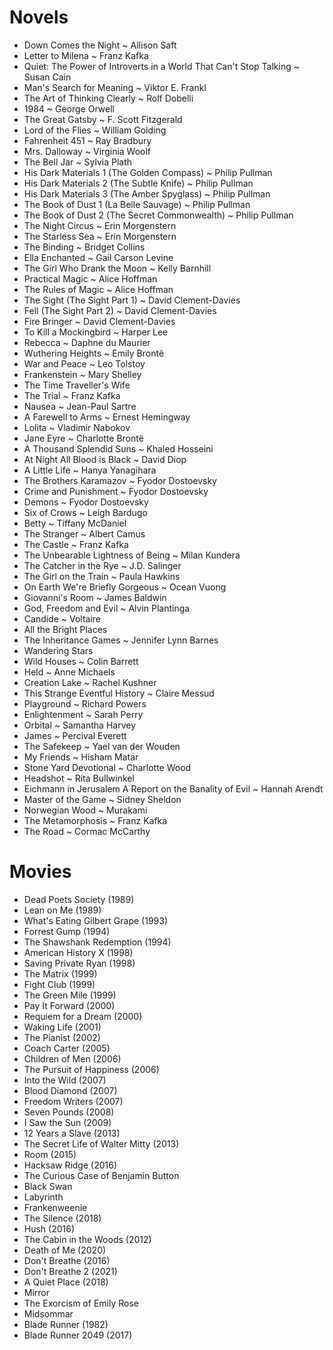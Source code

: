 # Novels
- Down Comes the Night ~ Allison Saft
- Letter to Milena ~ Franz Kafka
- Quiet: The Power of Introverts in a World That Can't Stop Talking ~ Susan Cain
- Man's Search for Meaning ~ Viktor E. Frankl
- The Art of Thinking Clearly ~ Rolf Dobelli
- 1984 ~ George Orwell
- The Great Gatsby ~ F. Scott Fitzgerald
- Lord of the Flies ~ William Golding
- Fahrenheit 451 ~ Ray Bradbury
- Mrs. Dalloway ~ Virginia Woolf
- The Bell Jar ~ Sylvia Plath
- His Dark Materials 1 (The Golden Compass) ~ Philip Pullman
- His Dark Materials 2 (The Subtle Knife) ~ Philip Pullman
- His Dark Materials 3 (The Amber Spyglass) ~ Philip Pullman
- The Book of Dust 1 (La Belle Sauvage) ~ Philip Pullman
- The Book of Dust 2 (The Secret Commonwealth) ~ Philip Pullman
- The Night Circus ~ Erin Morgenstern
- The Starless Sea ~ Erin Morgenstern
- The Binding ~ Bridget Collins
- Ella Enchanted ~ Gail Carson Levine
- The Girl Who Drank the Moon ~ Kelly Barnhill
- Practical Magic ~ Alice Hoffman
- The Rules of Magic ~ Alice Hoffman
- The Sight (The Sight Part 1) ~ David Clement-Davies
- Fell (The Sight Part 2) ~ David Clement-Davies
- Fire Bringer ~ David Clement-Davies
- To Kill a Mockingbird ~ Harper Lee
- Rebecca ~ Daphne du Maurier
- Wuthering Heights ~ Emily Brontë
- War and Peace ~ Leo Tolstoy
- Frankenstein ~ Mary Shelley
- The Time Traveller's Wife
- The Trial ~ Franz Kafka
- Nausea ~ Jean-Paul Sartre
- A Farewell to Arms ~ Ernest Hemingway
- Lolita ~ Vladimir Nabokov
- Jane Eyre ~ Charlotte Brontë
- A Thousand Splendid Suns ~ Khaled Hosseini
- At Night All Blood is Black ~ David Diop
- A Little Life ~ Hanya Yanagihara
- The Brothers Karamazov ~ Fyodor Dostoevsky
- Crime and Punishment ~ Fyodor Dostoevsky
- Demons ~ Fyodor Dostoevsky
- Six of Crows ~ Leigh Bardugo
- Betty ~ Tiffany McDaniel
- The Stranger ~ Albert Camus
- The Castle ~ Franz Kafka
- The Unbearable Lightness of Being ~ Milan Kundera
- The Catcher in the Rye ~ J.D. Salinger
- The Girl on the Train ~ Paula Hawkins
- On Earth We're Briefly Gorgeous ~ Ocean Vuong
- Giovanni's Room ~ James Baldwin
- God, Freedom and Evil ~ Alvin Plantinga
- Candide ~ Voltaire
- All the Bright Places
- The Inheritance Games ~ Jennifer Lynn Barnes
- Wandering Stars
- Wild Houses ~ Colin Barrett
- Held ~ Anne Michaels
- Creation Lake ~ Rachel Kushner
- This Strange Eventful History ~ Claire Messud
- Playground ~ Richard Powers
- Enlightenment ~ Sarah Perry
- Orbital ~ Samantha Harvey
- James ~ Percival Everett
- The Safekeep ~ Yael van der Wouden
- My Friends ~ Hisham Matar
- Stone Yard Devotional ~ Charlotte Wood
- Headshot ~ Rita Bullwinkel
- Eichmann in Jerusalem A Report on the Banality of Evil ~ Hannah Arendt
- Master of the Game ~ Sidney Sheldon
- Norwegian Wood ~ Murakami
- The Metamorphosis ~ Franz Kafka
- The Road ~ Cormac McCarthy
# Movies
- Dead Poets Society (1989)
- Lean on Me (1989)
- What's Eating Gilbert Grape (1993)
- Forrest Gump (1994)
- The Shawshank Redemption (1994)
- American History X (1998)
- Saving Private Ryan (1998)
- The Matrix (1999)
- Fight Club (1999)
- The Green Mile (1999)
- Pay It Forward (2000)
- Requiem for a Dream (2000)
- Waking Life (2001)
- The Pianist (2002)
- Coach Carter (2005)
- Children of Men (2006)
- The Pursuit of Happiness (2006)
- Into the Wild (2007)
- Blood Diamond (2007)
- Freedom Writers (2007)
- Seven Pounds (2008)
- I Saw the Sun (2009)
- 12 Years a Slave (2013)
- The Secret Life of Walter Mitty (2013)
- Room (2015)
- Hacksaw Ridge (2016)
- The Curious Case of Benjamin Button
- Black Swan
- Labyrinth
- Frankenweenie
- The Silence (2018)
- Hush (2016)
- The Cabin in the Woods (2012)
- Death of Me (2020)
- Don't Breathe (2016)
- Don't Breathe 2 (2021)
- A Quiet Place (2018)
- Mirror
- The Exorcism of Emily Rose
- Midsommar
- Blade Runner (1982)
- Blade Runner 2049 (2017)